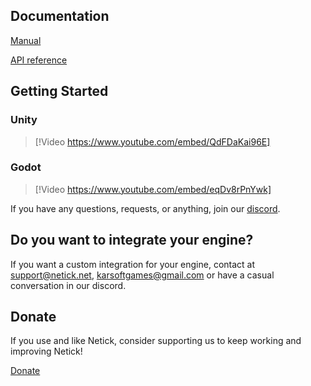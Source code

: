 ## Documentation

[Manual](articles/understanding-client-server-model.html)

[API reference](api/index.html) 


## Getting Started

### Unity

> [!Video https://www.youtube.com/embed/QdFDaKai96E]

### Godot

> [!Video https://www.youtube.com/embed/eqDv8rPnYwk]

If you have any questions, requests, or anything, join our [discord](https://discord.com/invite/uV6bfG66Fx).

## Do you want to integrate your engine?

If you want a custom integration for your engine, contact at <support@netick.net>, <karsoftgames@gmail.com> or have a casual conversation in our discord.

## Donate

If you use and like Netick, consider supporting us to keep working and improving Netick!

[Donate](https://www.patreon.com/user?u=82493081)

